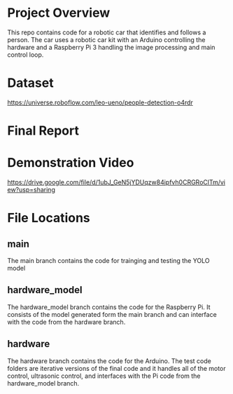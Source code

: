 # Project Overview
This repo contains code for a robotic car that identifies and follows a person. The car uses a robotic car kit with an Arduino controlling the hardware and a Raspberry Pi 3 handling the image processing and main control loop.

# Dataset
https://universe.roboflow.com/leo-ueno/people-detection-o4rdr

# Final Report


# Demonstration Video
https://drive.google.com/file/d/1ubJ_GeN5jYDUqzw84ipfvh0CRGRoClTm/view?usp=sharing

# File Locations
## main
The main branch contains the code for trainging and testing the YOLO model

## hardware_model
The hardware_model branch contains the code for the Raspberry Pi. It consists of the model generated form the main branch and can interface with the code from the hardware branch.

## hardware
The hardware branch contains the code for the Arduino. The test code folders are iterative versions of the final code and it handles all of the motor control, ultrasonic control, and interfaces with the Pi code from the hardware_model branch.

